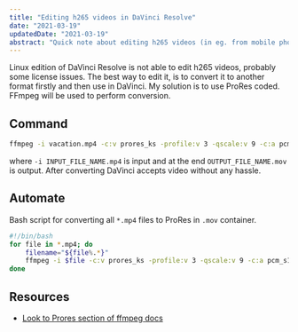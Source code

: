 ```yaml
---
title: "Editing h265 videos in DaVinci Resolve"
date: "2021-03-19"
updatedDate: "2021-03-19"
abstract: "Quick note about editing h265 videos (in eg. from mobile phone) in DaVinci Resolve on Linux."
---
```


Linux edition of DaVinci Resolve is not able to edit h265 videos, probably some license issues. The best way to edit it, is to convert it to another format firstly and then use in DaVinci. My solution is to use ProRes coded. FFmpeg will be used to perform conversion.

## Command

```bash
ffmpeg -i vacation.mp4 -c:v prores_ks -profile:v 3 -qscale:v 9 -c:a pcm_s16le vacation.mov
```

where `-i INPUT_FILE_NAME.mp4` is input and at the end `OUTPUT_FILE_NAME.mov` is output. After converting DaVinci accepts video without any hassle.

## Automate

Bash script for converting all `*.mp4` files to ProRes in `.mov` container.

```bash
#!/bin/bash
for file in *.mp4; do
    filename="${file%.*}"
    ffmpeg -i $file -c:v prores_ks -profile:v 3 -qscale:v 9 -c:a pcm_s16le $filename.mov;
done
```

## Resources

- [Look to Prores section of ffmpeg docs](http://trac.ffmpeg.org/wiki/Encode/VFX)
